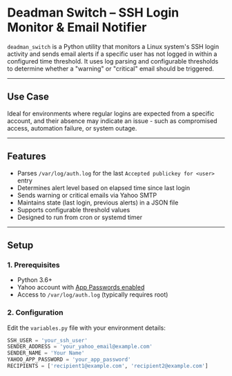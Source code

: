# Deadman Switch – SSH Login Monitor & Email Notifier

`deadman_switch` is a Python utility that monitors a Linux system's SSH login activity and sends email alerts if a specific user has not logged in within a configured time threshold. It uses log parsing and configurable thresholds to determine whether a "warning" or "critical" email should be triggered.

---

## Use Case

Ideal for environments where regular logins are expected from a specific account, and their absence may indicate an issue - such as compromised access, automation failure, or system outage.

---

## Features

- Parses `/var/log/auth.log` for the last `Accepted publickey for <user>` entry
- Determines alert level based on elapsed time since last login
- Sends warning or critical emails via Yahoo SMTP
- Maintains state (last login, previous alerts) in a JSON file
- Supports configurable threshold values
- Designed to run from cron or systemd timer

---

## Setup

### 1. Prerequisites

- Python 3.6+
- Yahoo account with [App Passwords enabled](https://help.yahoo.com/kb/SLN15241.html)
- Access to `/var/log/auth.log` (typically requires root)

### 2. Configuration

Edit the `variables.py` file with your environment details:

```python
SSH_USER = 'your_ssh_user'
SENDER_ADDRESS = 'your_yahoo_email@example.com'
SENDER_NAME = 'Your Name'
YAHOO_APP_PASSWORD = 'your_app_password'
RECIPIENTS = ['recipient1@example.com', 'recipient2@example.com']

